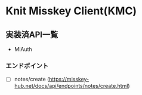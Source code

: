 # Knit Misskey Client(KMC)

## 実装済API一覧

- MiAuth

### エンドポイント

- [ ] notes/create (https://misskey-hub.net/docs/api/endpoints/notes/create.html)